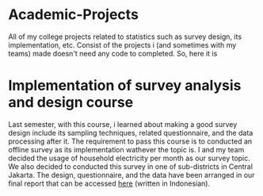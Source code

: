 # Academic-Projects
All of my college projects related to statistics such as survey design, its implementation, etc. Consist of the projects i (and sometimes with my teams) made doesn't need any code to completed. So, here it is
# Implementation of survey analysis and design course
Last semester, with this course, i learned about making a good survey design include its sampling techniques, related questionnaire, and the data processing after it. The requirement to pass this course is to conducted an offline survey as its implementation wathever the topic is. I and my team decided the usage of household electricity per month as our survey topic. We also decided to conducted this survey in one of sub-districts in Central Jakarta. The design, questionnaire, and the data have been arranged in our final report that can be accessed [here](https://docs.google.com/presentation/d/10gvLaokueVwB1KEMMITm4N8kQzMA3MYPh1N_oI3Qk6E/edit?usp=sharing) (written in Indonesian).
